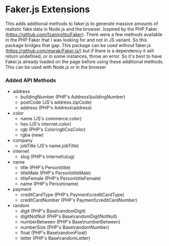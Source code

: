 # Faker.js Extensions
This adds additional methods to faker.js to generate massive amounts of realistic fake data in Node.js and the browser. Inspired by the PHP Faker (https://github.com/fzaninotto/Faker). There were a few methods available in the PHP Faker that I was looking for and not in JS variant. So this package bridges that gap. This package can be used without faker.js (https://github.com/marak/Faker.js/) but if there is a dependency it will return undefined, or in some instances, throw an error. So it's best to have Faker.js already loaded on the page before using these additional methods.  This can be used with Node.js or in the browser

### Added API Methods

* address
  * buildingNumber (PHP's Address\buildingNumber)
  * postCode (JS's address.zipCode)
  * address (PHP's Address\address)
* color
  * name (JS's commerce.color)
  * hex (JS's internet.color)
  * rgb (PHP's Color\rgbCssColor)
  * rgba (new)
* company
  * jobTitle (JS's name.jobTitle)
* internet
  * slug (PHP's Internet\slug)
* name
  * title (PHP's Person\title)
  * titleMale (PHP's Person\titleMale)
  * titleFemale (PHP's Person\titleFemale)
  * name (PHP's Person\name)
* payment
  * creditCardType (PHP's Payment\creditCardType)
  * creditCardNumber (PHP's Payment\creditCardNumber)
* random
  * digit (PHP's Base\randomDigit)
  * digitNotNull (PHP's Base\randomDigitNotNull)
  * numberBetween (PHP's Base\numberBetween)
  * numberSize (PHP's Base\randomNumber)
  * float (PHP's Base\randomFloat)
  * letter (PHP's Base\randomLetter)